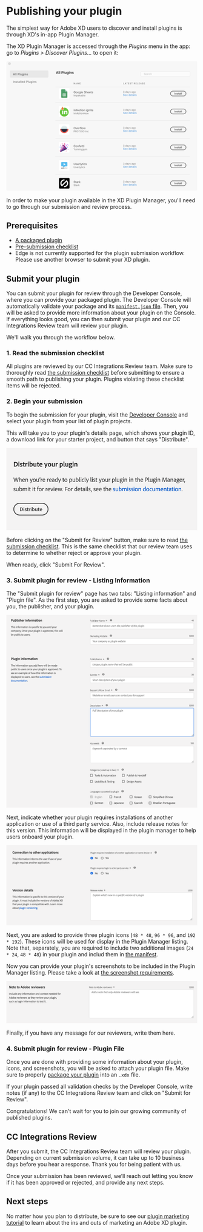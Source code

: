 # Publishing your plugin

The simplest way for Adobe XD users to discover and install plugins is through XD's in-app Plugin Manager.

The XD Plugin Manager is accessed through the _Plugins_ menu in the app: go to _Plugins > Discover Plugins..._ to open it:

![XD Plugin Manager](/images/plugin-manager.png)

In order to make your plugin available in the XD Plugin Manager, you'll need to go through our submission and review process.

## Prerequisites

- [A packaged plugin](/distribution/packaging.md)
- [Pre-submission checklist](/distribution/submission-checklist.md)
- Edge is not currently supported for the plugin submission workflow. Please use another browser to submit your XD plugin.

## Submit your plugin

You can submit your plugin for review through the Developer Console, where you can provide your packaged plugin. The Developer Console will automatically validate your package and its [`manifest.json` file](/reference/structure/manifest.md). Then, you will be asked to provide more information about your plugin on the Console. If everything looks good, you can then submit your plugin and our CC Integrations Review team will review your plugin.

We'll walk you through the workflow below.

### 1. Read the submission checklist

All plugins are reviewed by our CC Integrations Review team. Make sure to thoroughly read [the submission checklist](/distribution/submission-checklist.md) before submitting to ensure a smooth path to publishing your plugin. Plugins violating these checklist items will be rejected.

### 2. Begin your submission

To begin the submission for your plugin, visit the [Developer Console](https://console.adobe.io/plugins) and select your plugin from your list of plugin projects.

This will take you to your plugin's details page, which shows your plugin ID, a download link for your starter project, and button that says "Distribute".

![Distribute your plugin](/images/submit.png)

Before clicking on the "Submit for Review" button, make sure to read [the submission checklist](/distribution/submission-checklist.md). This is the same checklist that our review team uses to determine to whether reject or approve your plugin.

When ready, click "Submit For Review".

### 3. Submit plugin for review - Listing Information
The "Submit plugin for review" page has two tabs: "Listing information" and "Plugin file". As the first step, you are asked to provide some facts about you, the publisher, and your plugin. 

![Publisher and plugin info](/images/plugin-and-publisher-info.png)

Next, indicate whether your plugin requires installations of another application or use of a third party service. Also, include release notes for this version. This information will be displayed in the plugin manager to help users onboard your plugin.

![Publisher and plugin info](/images/connect-and-version-details.png)

Next, you are asked to provide three plugin icons (`48 * 48`, `96 * 96`, and `192 * 192`). These icons will be used for display in the Plugin Manager listing. Note that, separately, you are required to include two additional images (`24 * 24`, `48 * 48`) in your plugin and includ them in [the manifest](https://adobexdplatform.com/plugin-docs/reference/structure/manifest.html).

Now you can provide your plugin's screenshots to be included in the Plugin Manager listing. Please take a look at [the screenshot requirements](https://adobexdplatform.com/plugin-docs/distribution/how-to-submit-to-plugin-manager.html). 

![Note to reviewer](/images/note-to-reviewers.png)

Finally, if you have any message for our reviewers, write them here.

### 4. Submit plugin for review - Plugin File

Once you are done with providing some information about your plugin, icons, and screenshots, you will be asked to attach your plugin file. Make sure to properly [package your plugin](/distribution/packaging.md) into an `.xdx` file. 



If your plugin passed all validation checks by the Developer Console, write notes (if any) to the CC Integrations Review team and click on "Submit for Review".

Congratulations! We can't wait for you to join our growing community of published plugins.

## CC Integrations Review

After you submit, the CC Integrations Review team will review your plugin. Depending on current submission volume, it can take up to 10 business days before you hear a response. Thank you for being patient with us.

Once your submission has been reviewed, we’ll reach out letting you know if it has been approved or rejected, and provide any next steps.

## Next steps

No matter how you plan to distribute, be sure to see our [plugin marketing tutorial](./marketing) to learn about the ins and outs of marketing an Adobe XD plugin.
